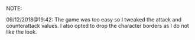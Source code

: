 NOTE:

09/12/2018@19:42:
The game was too easy so I tweaked the attack and counterattack values.
I also opted to drop the character borders as I do not like the look.


